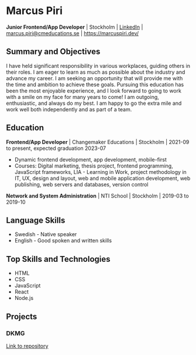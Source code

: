 # Marcus Piri

**Junior Frontend/App Developer** | Stockholm | [LinkedIn](https://www.linkedin.com/in/marcus-piri-968a61221/) | marcus.piri@cmeducations.se | https://marcuspiri.dev/

## Summary and Objectives

I have held significant responsibility in various workplaces, guiding others in their roles. I am eager to learn as much as possible about the industry and advance my career. I am seeking an opportunity that will provide me with the time and ambition to achieve these goals. Pursuing this education has been the most enjoyable experience, and I look forward to going to work with a smile on my face for many years to come! I am outgoing, enthusiastic, and always do my best. I am happy to go the extra mile and work well both independently and as part of a team.

## Education

**Frontend/App Developer** | Changemaker Educations | Stockholm | 2021-09 to present, expected graduation 2023-07

- Dynamic frontend development, app development, mobile-first
- Courses: Digital marketing, thesis project, frontend programming, JavaScript frameworks, LIA - Learning in Work, project methodology in IT, UX, design and layout, web and mobile application development, web publishing, web servers and databases, version control

**Network and System Administration** | NTI School | Stockholm | 2019-03 to 2019-10

## Language Skills

- Swedish - Native speaker
- English - Good spoken and written skills

## Top Skills and Technologies

- HTML
- CSS
- JavaScript
- React
- Node.js

## Projects

### DKMG

[Link to repository](https://github.com/dkmg-mwp/dkmg)
